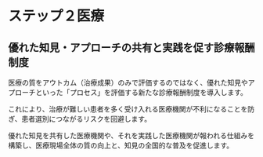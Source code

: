 # ステップ２医療

## 優れた知見・アプローチの共有と実践を促す診療報酬制度

医療の質をアウトカム（治療成果）のみで評価するのではなく、優れた知見やアプローチといった「プロセス」を評価する新たな診療報酬制度を導入します。

これにより、治療が難しい患者を多く受け入れる医療機関が不利になることを防ぎ、患者選別につながるリスクを回避します。

優れた知見を共有した医療機関や、それを実践した医療機関が報われる仕組みを構築し、医療現場全体の質の向上と、知見の全国的な普及を促進します。
